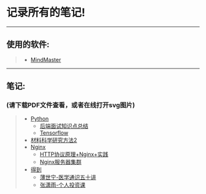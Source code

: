 # 记录所有的笔记!
---
## 使用的软件: 
>- [MindMaster](https://www.edrawsoft.com/mindmaster/) 
---
## 笔记:
### (请下载PDF文件查看，或者在线打开svg图片) 
>- [Python](https://github.com/AYiXi/Learn-for-life/tree/master/Python) 
>    - [后端面试知识点总结](https://github.com/AYiXi/Learn-for-life/tree/master/Python/Python%20Interview(Backend)) 
>    - [Tensorflow](https://github.com/AYiXi/Learn-for-life/tree/master/Python/Tensorflow) 
>- [材料科学研究方法2](https://github.com/AYiXi/Learn-for-life/tree/master/%E6%9D%90%E6%96%99%E7%A7%91%E5%AD%A6%E7%A0%94%E7%A9%B6%E6%96%B9%E6%B3%952) 
>- [Nginx](https://github.com/AYiXi/Learn-for-life/tree/master/Nginx) 
>    - [HTTP协议原理+Nginx+实践](https://github.com/AYiXi/Learn-for-life/tree/master/Nginx/HTTP%E5%8D%8F%E8%AE%AE%E5%8E%9F%E7%90%86+Nginx+%E5%AE%9E%E8%B7%B5) 
>    - [Nginx服务器集群](https://github.com/AYiXi/Learn-for-life/tree/master/Nginx/Nginx%E6%9C%8D%E5%8A%A1%E5%99%A8%E9%9B%86%E7%BE%A4) 
>- [得到](https://github.com/AYiXi/Learn-for-life/tree/master/%E5%BE%97%E5%88%B0) 
>    - [薄世宁-医学通识五十讲](https://github.com/AYiXi/Learn-for-life/tree/master/%E5%BE%97%E5%88%B0/%E8%96%84%E4%B8%96%E5%AE%81-%E5%8C%BB%E5%AD%A6%E9%80%9A%E8%AF%86%E4%BA%94%E5%8D%81%E8%AE%B2)
>    - [张潇雨-个人投资课](https://github.com/AYiXi/Learn-for-life/blob/master/%E5%BE%97%E5%88%B0/%E5%BC%A0%E6%BD%87%E9%9B%A8-%E4%B8%AA%E4%BA%BA%E6%8A%95%E8%B5%84%E8%AF%BE.md)

